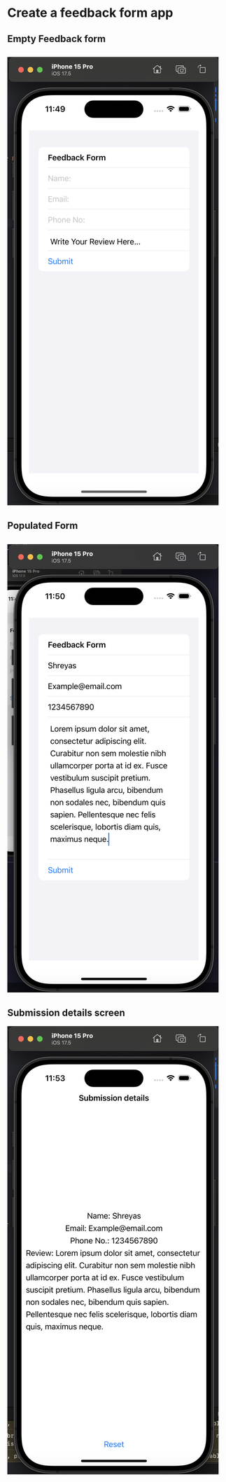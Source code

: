 # Create a feedback form app

## Empty Feedback form
![empty_form](./screenshots/empty_form.png)
---
## Populated Form
![populated_form](./screenshots/populated_form.png)
---
## Submission details screen
![submission_details](./screenshots/submission_details.png)